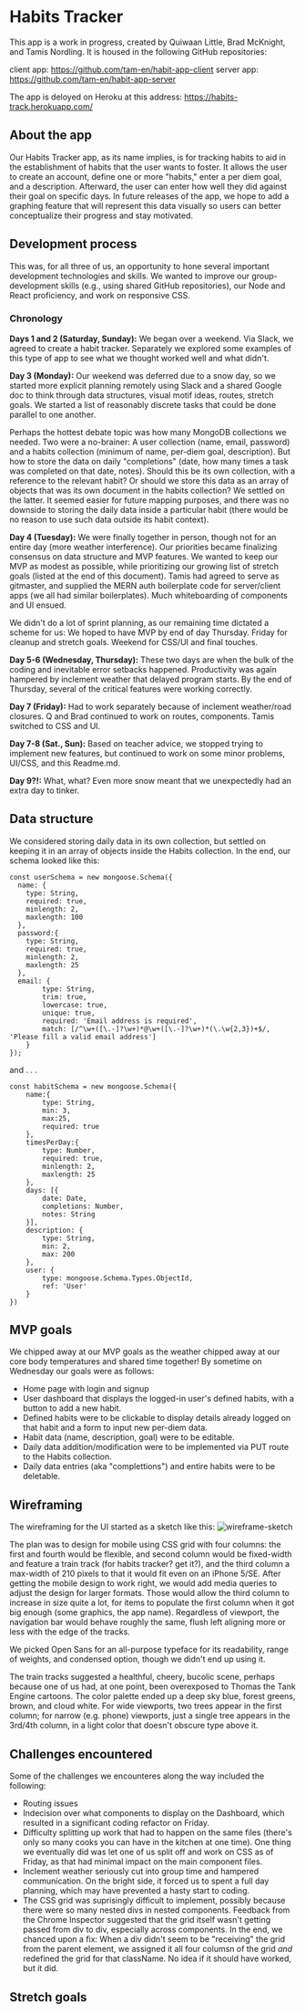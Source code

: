# Habits Tracker

This app is a work in progress, created by Quiwaan Little, Brad McKnight, and Tamis Nordling. It is housed in the following GitHub repositories:

client app: https://github.com/tam-en/habit-app-client
server app: https://github.com/tam-en/habit-app-server

The app is deloyed on Heroku at this address: https://habits-track.herokuapp.com/

## About the app

Our Habits Tracker app, as its name implies, is for tracking habits to aid in the establishment of habits that the user wants to foster. It allows the user to create an account, define one or more "habits," enter a per diem goal, and a description. Afterward, the user can enter how well they did against their goal on specific days. In future releases of the app, we hope to add a graphing feature that will represent this data visually so users can better conceptualize their progress and stay motivated.

## Development process

This was, for all three of us, an opportunity to hone several important development technologies and skills. We wanted to improve our group-development skills (e.g., using shared GitHub repositories), our Node and React proficiency, and work on responsive CSS. 

### Chronology

**Days 1 and 2 (Saturday, Sunday):** We began over a weekend. Via Slack, we agreed to create a habit tracker. Separately we explored some examples of this type of app to see what we thought worked well and what didn't. 

**Day 3 (Monday):** Our weekend was deferred due to a snow day, so we started more explicit planning remotely using Slack and a shared Google doc to think through data structures, visual motif ideas, routes, stretch goals. We started a list of reasonably discrete tasks that could be done parallel to one another.

Perhaps the hottest debate topic was how many MongoDB collections we needed. Two were a no-brainer: A user collection (name, email, password) and a habits collection (minimum of name, per-diem goal, description). But how to store the data on daily "completions" (date, how many times a task was completed on that date, notes). Should this be its own collection, with a reference to the relevant habit? Or should we store this data as an array of objects that was its own document in the habits collection? We settled on the latter. It seemed easier for future mapping purposes, and there was no downside to storing the daily data inside a particular habit (there would be no reason to use such data outside its habit context).

**Day 4 (Tuesday):** We were finally together in person, though not for an entire day (more weather interference). Our priorities became finalizing consensus on data structure and MVP features. We wanted to keep our MVP as modest as possible, while prioritizing our growing list of stretch goals (listed at the end of this document). Tamis had agreed to serve as gitmaster, and supplied the MERN auth boilerplate code for server/client apps (we all had similar boilerplates). Much whiteboarding of components and UI ensued.

We didn't do a lot of sprint planning, as our remaining time dictated a scheme for us: We hoped to have MVP by end of day Thursday. Friday for cleanup and stretch goals. Weekend for CSS/UI and final touches.

**Day 5-6 (Wednesday, Thursday):** These two days are when the bulk of the coding and inevitable error setbacks happened. Productivity was again hampered by inclement weather that delayed program starts. By the end of Thursday, several of the critical features were working correctly.

**Day 7 (Friday):** Had to work separately because of inclement weather/road closures. Q and Brad continued to work on routes, components. Tamis switched to CSS and UI.

**Day 7-8 (Sat., Sun):** Based on teacher advice, we stopped trying to implement new features, but continued to work on some minor problems, UI/CSS, and this Readme.md.

**Day 9?!:** What, what? Even more snow meant that we unexpectedly had an extra day to tinker. 

## Data structure

We considered storing daily data in its own collection, but settled on keeping it in an array of objects inside the Habits collection. In the end, our schema looked like this:

```
const userSchema = new mongoose.Schema({
  name: {
    type: String,
    required: true,
    minlength: 2,
    maxlength: 100
  },
  password:{
    type: String,
    required: true,
    minlength: 2,
    maxlength: 25
  },
  email: {
        type: String,
        trim: true,
        lowercase: true,
        unique: true,
        required: 'Email address is required',
        match: [/^\w+([\.-]?\w+)*@\w+([\.-]?\w+)*(\.\w{2,3})+$/, 'Please fill a valid email address']
    }
});
```

and . . .

```
const habitSchema = new mongoose.Schema({
	name:{
		type: String,
		min: 3,
		max:25, 
		required: true
	},
	timesPerDay:{
		type: Number,
		required: true,
		minlength: 2,
		maxlength: 25
	},
	days: [{
		date: Date,
		completions: Number,
		notes: String
	}],
	description: {
		type: String,
		min: 2,
		max: 200
	},
	user: {
		type: mongoose.Schema.Types.ObjectId,
		ref: 'User'
	} 
})
```

## MVP goals

We chipped away at our MVP goals as the weather chipped away at our core body temperatures and shared time together! By sometime on Wednesday our goals were as follows:

- Home page with login and signup
- User dashboard that displays the logged-in user's defined habits, with a button to add a new habit. 
- Defined habits were to be clickable to display details already logged on that habit and a form to input new per-diem data.
- Habit data (name, description, goal) were to be editable.
- Daily data addition/modification were to be implemented via PUT route to the Habits collection.
- Daily data entries (aka "complettions") and entire habits were to be deletable.

## Wireframing

The wireframing for the UI started as a sketch like this: ![wireframe-sketch](/Users/rushling/wdi-fundamentals/unit03/habit-app-client/src/images/wireframe-sketch.png)

The plan  was to design for mobile using CSS grid with four columns: the first and fourth would be flexible, and second column would be fixed-width and feature a train track (for habits tracker? get it?), and the third column a max-width of 210 pixels to that it would fit even on an iPhone 5/SE. After getting the mobile design to work right, we would add media queries to adjust the design for larger formats. Those would allow the third column to increase in size quite a lot, for items to populate the first column when it got big enough (some graphics, the app name). Regardless of viewport, the navigation bar would behave roughly the same, flush left aligning more or less with the edge of the tracks.

We picked Open Sans for an all-purpose typeface for its readability, range of weights, and condensed option, though we didn't end up using it. 

The train tracks suggested a healthful, cheery, bucolic scene, perhaps because one of us had, at one point, been overexposed to Thomas the Tank Engine cartoons. The color palette ended up a deep sky blue, forest greens, brown, and cloud white. For wide viewports, two trees appear in the first column; for narrow (e.g. phone) viewports, just a single tree appears in the 3rd/4th column, in a light color that doesn't obscure type above it.

## Challenges encountered

Some of the challenges we encounteres along the way included the following:

- Routing issues
- Indecision over what components to display on the Dashboard, which resulted in a significant coding refactor on Friday.
- Difficulty splitting up work that had to happen on the same files (there's only so many cooks you can have in the kitchen at one time). One thing we eventually did was let one of us split off and work on CSS as of Friday, as that had minimal impact on the main component files.
- Inclement weather seriously cut into group time and hampered communication. On the bright side, it forced us to spent a full day planning, which may have prevented a hasty start to coding.
- The CSS grid was suprisingly difficult to implement, possibly because there were so many nested divs in nested components. Feedback from the Chrome Inspector suggested that the grid itself wasn't getting passed from div to div, especially across components. In the end, we chanced upon a fix: When a div didn't seem to be "receiving" the grid from the parent element, we assigned it all four columsn of the grid *and* redefined the grid for that className. No idea if it should have worked, but it did.

## Stretch goals








